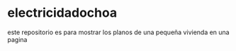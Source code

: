 # electricidadochoa
este repositorio es para mostrar los planos de una pequeña vivienda en una pagina
